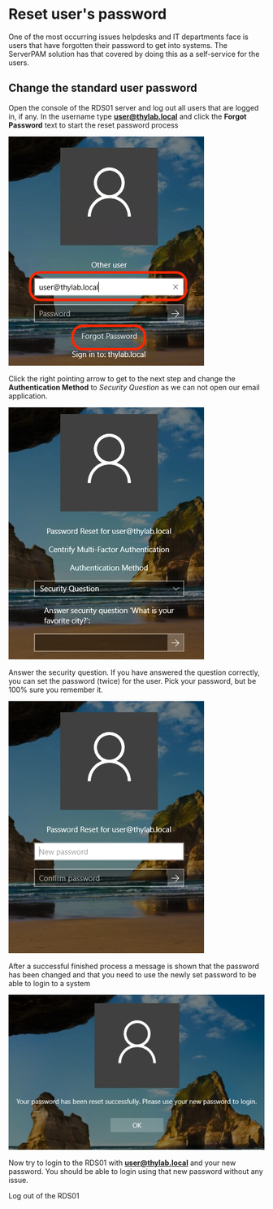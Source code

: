 # Reset user's password

One of the most occurring issues helpdesks and IT departments face is users that have forgotten their password to get into systems. The ServerPAM solution has that covered by doing this as a self-service for the users.

## Change the standard user password

Open the console of the RDS01 server and log out all users that are logged in, if any.
In the username type **user@thylab.local** and click the **Forgot Password** text to start the reset password process

![](../../images/lab0044.png)

Click the right pointing arrow to get to the next step and change the **Authentication Method** to *Security Question* as we can not open our email application.

![](../../images/lab0045.png)

Answer the security question. If you have answered the question correctly, you can set the password (twice) for the user. Pick your password, but be 100% sure you remember it.

![](../../images/lab0046.png)

After a successful finished process a message is shown that the password has been changed and that you need to use the newly set password to be able to login to a system

![](../../images/lab0047.png)

Now try to login to the RDS01 with **user@thylab.local** and your new password. You should be able to login using that new password without any issue.

Log out of the RDS01

